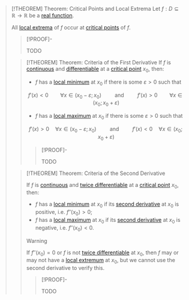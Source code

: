 >[!THEOREM] Theorem: Critical Points and Local Extrema
>Let $f: D \subseteq \mathbb{R} \to \mathbb{R}$ be a [real function](../Real%20Function.md).
>
>All [local extrema](Local%20Extrema.md) of $f$ occur at [critical points](../Differentiation/Critical%20Point.md) of $f$.
>
>>[!PROOF]-
>>
>>TODO
>
>>[!THEOREM] Theorem: Criteria of the First Derivative
>>If $f$ is [continuous](../Continuity/Continuity%20of%20Real%20Functions.md) and [differentiable](../Differentiation/Differentiability%20of%20Real%20Functions.md) at a [critical point](../Differentiation/Critical%20Point.md) $x_0$, then:
>>- $f$ has a [local minimum](Local%20Extrema.md) at $x_0$ if there is some $\varepsilon \gt 0$ such that
>>
>>$$f'(x) \lt 0 \qquad \forall x \in (x_0 - \varepsilon; x_0) \qquad \text{ and } \qquad f'(x) \gt 0 \qquad \forall x \in (x_0; x_0 + \varepsilon)$$
>>
>>- $f$ has a [local maximum](Local%20Extrema.md) at $x_0$ if there is some $\varepsilon \gt 0$ such that
>>
>>$$f'(x) \gt 0 \quad \forall x \in (x_0-\varepsilon; x_0)\qquad \text{ and } \qquad f'(x) \lt 0 \quad \forall x\in (x_0; x_0+\varepsilon)$$
>>
>>>[!PROOF]-
>>>
>>>TODO
>>
>
>>[!THEOREM] Theorem: Criteria of the Second Derivative
>>
>>If $f$ is [continuous](../Continuity/Continuity%20of%20Real%20Functions.md) and [twice differentiable](../Differentiation/Differentiability%20of%20Real%20Functions.md) at a [critical point](../Differentiation/Critical%20Point.md) $x_0$, then:
>>
>>- $f$ has a [local minimum](Local%20Extrema.md) at $x_0$ if its [second derivative](../Differentiation/Differentiability%20of%20Real%20Functions.md) at $x_0$ is positive, i.e. $f''(x_0) \gt 0$;
>>- $f$ has a [local maximum](Local%20Extrema.md) at $x_0$ if its [second derivative](../Differentiation/Differentiability%20of%20Real%20Functions.md) at $x_0$ is negative, i.e. $f''(x_0) \lt 0$.
>>
>>>[!WARNING]
>>>If $f''(x_0) = 0$ or $f$ is not [twice differentiable](../Differentiation/Differentiability%20of%20Real%20Functions.md) at $x_0$, then $f$ may or may not have a [local extremum](Local%20Extrema.md) at $x_0$, but we cannot use the second derivative to verify this.
>>
>>>[!PROOF]-
>>>
>>>TODO
>>
>
